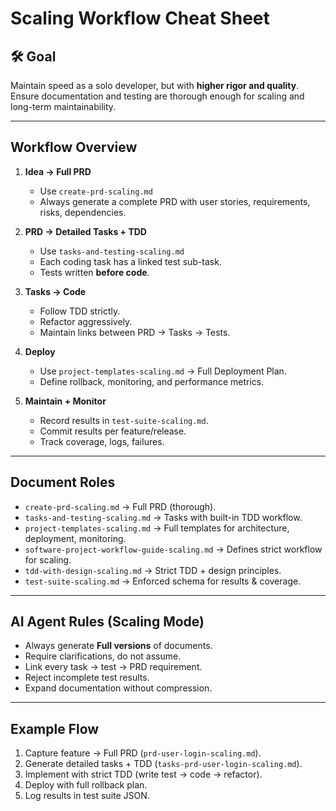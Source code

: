 # Scaling Workflow Cheat Sheet

## 🛠️ Goal
Maintain speed as a solo developer, but with **higher rigor and quality**.  
Ensure documentation and testing are thorough enough for scaling and long-term maintainability.

---

## Workflow Overview
1. **Idea → Full PRD**  
   - Use `create-prd-scaling.md`  
   - Always generate a complete PRD with user stories, requirements, risks, dependencies.

2. **PRD → Detailed Tasks + TDD**  
   - Use `tasks-and-testing-scaling.md`  
   - Each coding task has a linked test sub-task.  
   - Tests written **before code**.

3. **Tasks → Code**  
   - Follow TDD strictly.  
   - Refactor aggressively.  
   - Maintain links between PRD → Tasks → Tests.

4. **Deploy**  
   - Use `project-templates-scaling.md` → Full Deployment Plan.  
   - Define rollback, monitoring, and performance metrics.

5. **Maintain + Monitor**  
   - Record results in `test-suite-scaling.md`.  
   - Commit results per feature/release.  
   - Track coverage, logs, failures.

---

## Document Roles
- `create-prd-scaling.md` → Full PRD (thorough).  
- `tasks-and-testing-scaling.md` → Tasks with built-in TDD workflow.  
- `project-templates-scaling.md` → Full templates for architecture, deployment, monitoring.  
- `software-project-workflow-guide-scaling.md` → Defines strict workflow for scaling.  
- `tdd-with-design-scaling.md` → Strict TDD + design principles.  
- `test-suite-scaling.md` → Enforced schema for results & coverage.

---

## AI Agent Rules (Scaling Mode)
- Always generate **Full versions** of documents.  
- Require clarifications, do not assume.  
- Link every task → test → PRD requirement.  
- Reject incomplete test results.  
- Expand documentation without compression.  

---

## Example Flow
1. Capture feature → Full PRD (`prd-user-login-scaling.md`).  
2. Generate detailed tasks + TDD (`tasks-prd-user-login-scaling.md`).  
3. Implement with strict TDD (write test → code → refactor).  
4. Deploy with full rollback plan.  
5. Log results in test suite JSON.  

